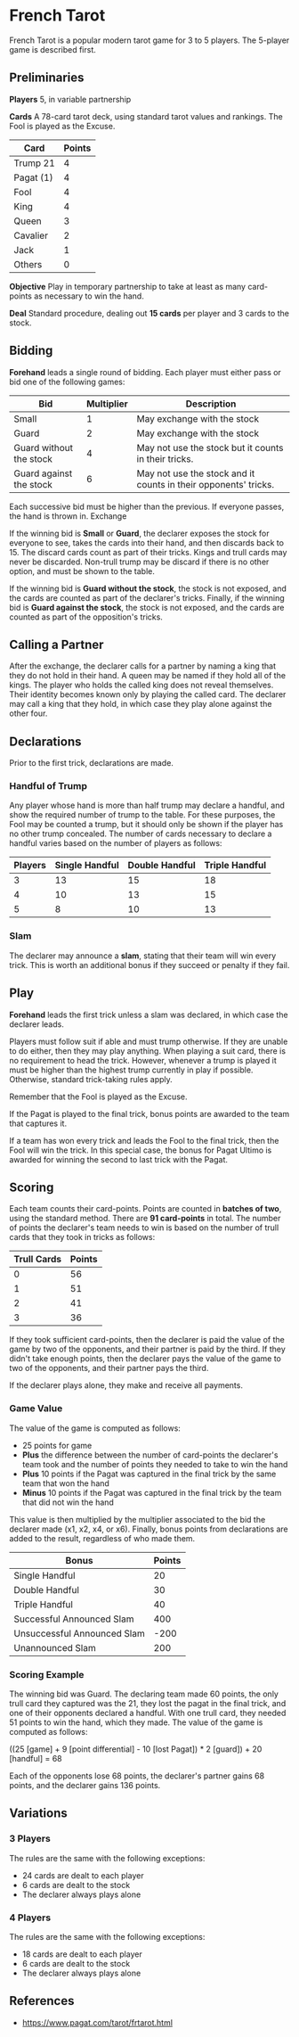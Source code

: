 # French Tarot

French Tarot is a popular modern tarot game for 3 to 5 players. The 5-player game is described first.

## Preliminaries

**Players** 5, in variable partnership

**Cards** A 78-card tarot deck, using standard tarot values and rankings. The Fool is played as the Excuse.

Card       | Points
---------- | ------
Trump 21   | 4
Pagat (1)  | 4
Fool       | 4
King       | 4
Queen      | 3
Cavalier   | 2
Jack       | 1
Others     | 0

**Objective** Play in temporary partnership to take at least as many card-points as necessary to win the hand.

**Deal** Standard procedure, dealing out **15 cards** per player and 3 cards to the stock.

## Bidding

**Forehand** leads a single round of bidding. Each player must either pass or bid one of the following games:

Bid                     | Multiplier | Description
----------------------- | ---------- | -----------
Small                   | 1          | May exchange with the stock
Guard                   | 2          | May exchange with the stock
Guard without the stock | 4          | May not use the stock but it counts in their tricks.
Guard against the stock | 6          | May not use the stock and it counts in their opponents' tricks.

Each successive bid must be higher than the previous. If everyone passes, the hand is thrown in.
Exchange

If the winning bid is **Small** or **Guard**, the declarer exposes the stock for everyone to see, takes the cards into their hand, and then discards back to 15. The discard cards count as part of their tricks. Kings and trull cards may never be discarded. Non-trull trump may be discard if there is no other option, and must be shown to the table.

If the winning bid is **Guard without the stock**, the stock is not exposed, and the cards are counted as part of the declarer's tricks. Finally, if the winning bid is **Guard against the stock**, the stock is not exposed, and the cards are counted as part of the opposition's tricks.

## Calling a Partner

After the exchange, the declarer calls for a partner by naming a king that they do not hold in their hand. A queen may be named if they hold all of the kings. The player who holds the called king does not reveal themselves. Their identity becomes known only by playing the called card. The declarer may call a king that they hold, in which case they play alone against the other four.

## Declarations

Prior to the first trick, declarations are made.

### Handful of Trump

Any player whose hand is more than half trump may declare a handful, and show the required number of trump to the table. For these purposes, the Fool may be counted a trump, but it should only be shown if the player has no other trump concealed. The number of cards necessary to declare a handful varies based on the number of players as follows:

Players | Single Handful | Double Handful | Triple Handful
------- | -------------- | -------------- | --------------
3       | 13             | 15             | 18
4       | 10             | 13             | 15
5       | 8              | 10             | 13

### Slam

The declarer may announce a **slam**, stating that their team will win every trick. This is worth an additional bonus if they succeed or penalty if they fail.

## Play

**Forehand** leads the first trick unless a slam was declared, in which case the declarer leads.

Players must follow suit if able and must trump otherwise. If they are unable to do either, then they may play anything. When playing a suit card, there is no requirement to head the trick. However, whenever a trump is played it must be higher than the highest trump currently in play if possible. Otherwise, standard trick-taking rules apply.

Remember that the Fool is played as the Excuse.

If the Pagat is played to the final trick, bonus points are awarded to the team that captures it.

If a team has won every trick and leads the Fool to the final trick, then the Fool will win the trick. In this special case, the bonus for Pagat Ultimo is awarded for winning the second to last trick with the Pagat.

## Scoring

Each team counts their card-points. Points are counted in **batches of two**, using the standard method. There are **91 card-points** in total. The number of points the declarer's team needs to win is based on the number of trull cards that they took in tricks as follows:

Trull Cards | Points
----------- | ------
0           | 56
1           | 51
2           | 41
3           | 36

If they took sufficient card-points, then the declarer is paid the value of the game by two of the opponents, and their partner is paid by the third. If they didn't take enough points, then the declarer pays the value of the game to two of the opponents, and their partner pays the third.

If the declarer plays alone, they make and receive all payments.

### Game Value

The value of the game is computed as follows:

- 25 points for game
- **Plus** the difference between the number of card-points the declarer's team took and the number of points they needed to take to win the hand
- **Plus** 10 points if the Pagat was captured in the final trick by the same team that won the hand
- **Minus** 10 points if the Pagat was captured in the final trick by the team that did not win the hand

This value is then multiplied by the multiplier associated to the bid the declarer made (x1, x2, x4, or x6). Finally, bonus points from declarations are added to the result, regardless of who made them.

Bonus                       | Points
--------------------------- | ------
Single Handful              | 20
Double Handful              | 30
Triple Handful              | 40
Successful Announced Slam   | 400
Unsuccessful Announced Slam | -200
Unannounced Slam            | 200

### Scoring Example

The winning bid was Guard. The declaring team made 60 points, the only trull card they captured was the 21, they lost the pagat in the final trick, and one of their opponents declared a handful. With one trull card, they needed 51 points to win the hand, which they made. The value of the game is computed as follows:

((25 [game] + 9 [point differential] - 10 [lost Pagat]) * 2 [guard]) + 20 [handful] = 68

Each of the opponents lose 68 points, the declarer's partner gains 68 points, and the declarer gains 136 points.

## Variations

### 3 Players

The rules are the same with the following exceptions:

- 24 cards are dealt to each player
- 6 cards are dealt to the stock
- The declarer always plays alone

### 4 Players

The rules are the same with the following exceptions:

- 18 cards are dealt to each player
- 6 cards are dealt to the stock
- The declarer always plays alone

## References

- https://www.pagat.com/tarot/frtarot.html